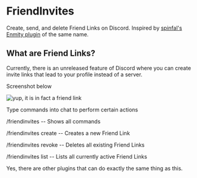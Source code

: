 # FriendInvites
Create, send, and delete Friend Links on Discord. Inspired by [spinfal's Enmity plugin](https://github.com/spinfal/enmity-plugins) of the same name.

## What are Friend Links?

Currently, there is an unreleased feature of Discord where you can create invite links that lead to your profile instead of a server.

Screenshot below

![yup, it is in fact a friend link](https://user-images.githubusercontent.com/54255074/199876062-deef8818-60fe-4f53-9ce6-2c5d266a62f7.png)

Type commands into chat to perform certain actions

/friendinvites -- Shows all commands

/friendinvites create -- Creates a new Friend Link

/friendinvites revoke -- Deletes all existing Friend Links

/friendinvites list -- Lists all currently active Friend Links


Yes, there are other plugins that can do exactly the same thing as this.
